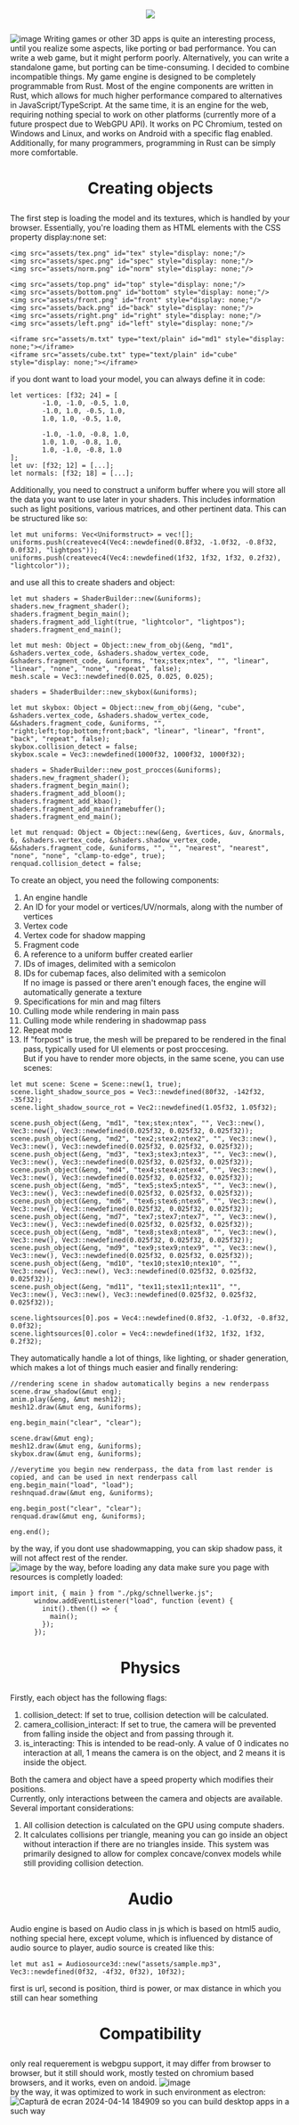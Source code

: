# <p align="center"> <img src="https://github.com/VitionVlad/schnellwerke/blob/main/logo.png"> </p>
![image](https://github.com/VitionVlad/schnellwerke/assets/48290199/611dbad6-25f9-489d-83a4-d3ea9f526bed)
Writing games or other 3D apps is quite an interesting process, until you realize some aspects, like porting or bad performance. You can write a web game, but it might perform poorly. Alternatively, you can write a standalone game, but porting can be time-consuming. I decided to combine incompatible things. My game engine is designed to be completely programmable from Rust. Most of the engine components are written in Rust, which allows for much higher performance compared to alternatives in JavaScript/TypeScript. At the same time, it is an engine for the web, requiring nothing special to work on other platforms (currently more of a future prospect due to WebGPU API). It works on PC Chromium, tested on Windows and Linux, and works on Android with a specific flag enabled. Additionally, for many programmers, programming in Rust can be simply more comfortable. 
# <p align="center"> Creating objects </p>  
The first step is loading the model and its textures, which is handled by your browser. Essentially, you're loading them as HTML elements with the CSS property display:none set:  
```
<img src="assets/tex.png" id="tex" style="display: none;"/>
<img src="assets/spec.png" id="spec" style="display: none;"/>
<img src="assets/norm.png" id="norm" style="display: none;"/>

<img src="assets/top.png" id="top" style="display: none;"/>
<img src="assets/bottom.png" id="bottom" style="display: none;"/>
<img src="assets/front.png" id="front" style="display: none;"/>
<img src="assets/back.png" id="back" style="display: none;"/>
<img src="assets/right.png" id="right" style="display: none;"/>
<img src="assets/left.png" id="left" style="display: none;"/>

<iframe src="assets/m.txt" type="text/plain" id="md1" style="display: none;"></iframe>
<iframe src="assets/cube.txt" type="text/plain" id="cube" style="display: none;"></iframe>
```
if you dont want to load your model, you can always define it in code:  
```
let vertices: [f32; 24] = [
        -1.0, -1.0, -0.5, 1.0,
        -1.0, 1.0, -0.5, 1.0,
        1.0, 1.0, -0.5, 1.0,

        -1.0, -1.0, -0.8, 1.0,
        1.0, 1.0, -0.8, 1.0,
        1.0, -1.0, -0.8, 1.0
];
let uv: [f32; 12] = [...];
let normals: [f32; 18] = [...];
```  
Additionally, you need to construct a uniform buffer where you will store all the data you want to use later in your shaders. This includes information such as light positions, various matrices, and other pertinent data. This can be structured like so:  
```
let mut uniforms: Vec<Uniformstruct> = vec![];
uniforms.push(createvec4(Vec4::newdefined(0.8f32, -1.0f32, -0.8f32, 0.0f32), "lightpos"));
uniforms.push(createvec4(Vec4::newdefined(1f32, 1f32, 1f32, 0.2f32), "lightcolor"));
```  
and use all this to create shaders and object:  
```
let mut shaders = ShaderBuilder::new(&uniforms);
shaders.new_fragment_shader();
shaders.fragment_begin_main();
shaders.fragment_add_light(true, "lightcolor", "lightpos");
shaders.fragment_end_main();

let mut mesh: Object = Object::new_from_obj(&eng, "md1", &shaders.vertex_code, &shaders.shadow_vertex_code, &shaders.fragment_code, &uniforms, "tex;stex;ntex", "", "linear", "linear", "none", "none", "repeat", false);
mesh.scale = Vec3::newdefined(0.025, 0.025, 0.025);

shaders = ShaderBuilder::new_skybox(&uniforms);

let mut skybox: Object = Object::new_from_obj(&eng, "cube", &shaders.vertex_code, &shaders.shadow_vertex_code, &&shaders.fragment_code, &uniforms, "", "right;left;top;bottom;front;back", "linear", "linear", "front", "back", "repeat", false);
skybox.collision_detect = false;
skybox.scale = Vec3::newdefined(1000f32, 1000f32, 1000f32);

shaders = ShaderBuilder::new_post_procces(&uniforms);
shaders.new_fragment_shader();
shaders.fragment_begin_main();
shaders.fragment_add_bloom();
shaders.fragment_add_kbao();
shaders.fragment_add_mainframebuffer();
shaders.fragment_end_main();

let mut renquad: Object = Object::new(&eng, &vertices, &uv, &normals, 6, &shaders.vertex_code, &shaders.shadow_vertex_code, &&shaders.fragment_code, &uniforms, "", "", "nearest", "nearest", "none", "none", "clamp-to-edge", true);
renquad.collision_detect = false;
```  
To create an object, you need the following components:  
1. An engine handle  
2. An ID for your model or vertices/UV/normals, along with the number of vertices  
3. Vertex code  
4. Vertex code for shadow mapping  
5. Fragment code  
6. A reference to a uniform buffer created earlier  
7. IDs of images, delimited with a semicolon  
8. IDs for cubemap faces, also delimited with a semicolon  
If no image is passed or there aren't enough faces, the engine will automatically generate a texture  
9. Specifications for min and mag filters
10. Culling mode while rendering in main pass
11. Culling mode while rendering in shadowmap pass
12. Repeat mode
13. If "forpost" is true, the mesh will be prepared to be rendered in the final pass, typically used for UI elements or post proccesing.  
But if you have to render more objects, in the same scene, you can use scenes:
```
let mut scene: Scene = Scene::new(1, true);
scene.light_shadow_source_pos = Vec3::newdefined(80f32, -142f32, -35f32);
scene.light_shadow_source_rot = Vec2::newdefined(1.05f32, 1.05f32);

scene.push_object(&eng, "md1", "tex;stex;ntex", "", Vec3::new(), Vec3::new(), Vec3::newdefined(0.025f32, 0.025f32, 0.025f32));
scene.push_object(&eng, "md2", "tex2;stex2;ntex2", "", Vec3::new(), Vec3::new(), Vec3::newdefined(0.025f32, 0.025f32, 0.025f32));
scene.push_object(&eng, "md3", "tex3;stex3;ntex3", "", Vec3::new(), Vec3::new(), Vec3::newdefined(0.025f32, 0.025f32, 0.025f32));
scene.push_object(&eng, "md4", "tex4;stex4;ntex4", "", Vec3::new(), Vec3::new(), Vec3::newdefined(0.025f32, 0.025f32, 0.025f32));
scene.push_object(&eng, "md5", "tex5;stex5;ntex5", "", Vec3::new(), Vec3::new(), Vec3::newdefined(0.025f32, 0.025f32, 0.025f32));
scene.push_object(&eng, "md6", "tex6;stex6;ntex6", "", Vec3::new(), Vec3::new(), Vec3::newdefined(0.025f32, 0.025f32, 0.025f32));
scene.push_object(&eng, "md7", "tex7;stex7;ntex7", "", Vec3::new(), Vec3::new(), Vec3::newdefined(0.025f32, 0.025f32, 0.025f32));
scece.push_object(&eng, "md8", "tex8;stex8;ntex8", "", Vec3::new(), Vec3::new(), Vec3::newdefined(0.025f32, 0.025f32, 0.025f32));
scene.push_object(&eng, "md9", "tex9;stex9;ntex9", "", Vec3::new(), Vec3::new(), Vec3::newdefined(0.025f32, 0.025f32, 0.025f32));
scene.push_object(&eng, "md10", "tex10;stex10;ntex10", "", Vec3::new(), Vec3::new(), Vec3::newdefined(0.025f32, 0.025f32, 0.025f32));
scene.push_object(&eng, "md11", "tex11;stex11;ntex11", "", Vec3::new(), Vec3::new(), Vec3::newdefined(0.025f32, 0.025f32, 0.025f32));

scene.lightsources[0].pos = Vec4::newdefined(0.8f32, -1.0f32, -0.8f32, 0.0f32);
scene.lightsources[0].color = Vec4::newdefined(1f32, 1f32, 1f32, 0.2f32);
```
They automatically handle a lot of things, like lighting, or shader generation, which makes a lot of things much easier
and finally rendering:
```
//rendering scene in shadow automatically begins a new renderpass
scene.draw_shadow(&mut eng);
anim.play(&eng, &mut mesh12);
mesh12.draw(&mut eng, &uniforms);

eng.begin_main("clear", "clear");

scene.draw(&mut eng);
mesh12.draw(&mut eng, &uniforms);
skybox.draw(&mut eng, &uniforms);

//everytime you begin new renderpass, the data from last render is copied, and can be used in next renderpass call
eng.begin_main("load", "load");
reshnquad.draw(&mut eng, &uniforms);

eng.begin_post("clear", "clear");
renquad.draw(&mut eng, &uniforms);

eng.end();
```
by the way, if you dont use shadowmapping, you can skip shadow pass, it will not affect rest of the render.  
![image](https://github.com/VitionVlad/schnellwerke/assets/48290199/afc294b5-61e9-4cb5-9140-48ee5039c656)
by the way, before loading any data make sure you page with resources is completly loaded:
```
import init, { main } from "./pkg/schnellwerke.js";
      window.addEventListener("load", function (event) {
        init().then(() => {
          main();
        });
      });
```  
# <p align="center"> Physics </p>   
Firstly, each object has the following flags:  
1. collision_detect: If set to true, collision detection will be calculated.
2. camera_collision_interact: If set to true, the camera will be prevented from falling inside the object and from passing through it.
3. is_interacting: This is intended to be read-only. A value of 0 indicates no interaction at all, 1 means the camera is on the object, and 2 means it is inside the object.
 
Both the camera and object have a speed property which modifies their positions.  
Currently, only interactions between the camera and objects are available.  
Several important considerations:  
1. All collision detection is calculated on the GPU using compute shaders.
2. It calculates collisions per triangle, meaning you can go inside an object without interaction if there are no triangles inside. This system was primarily designed to allow for complex concave/convex models while still providing collision detection.
# <p align="center"> Audio </p>   
Audio engine is based on Audio class in js which is based on html5 audio, nothing special here, except volume, which is influenced by distance of audio source to player, audio source is created like this:
```
let mut as1 = Audiosource3d::new("assets/sample.mp3", Vec3::newdefined(0f32, -4f32, 0f32), 10f32);
```
first is url, second is position, third is power, or max distance in which you still can hear something  
# <p align="center"> Compatibility </p>  
only real requerement is webgpu support, it may differ from browser to browser, but it still should work, mostly tested on chromium based browsers, and it works, even on andoid.
![image](https://github.com/VitionVlad/schnellwerke/assets/48290199/26b8285f-553c-4eef-87a3-a8b87d9d58ca)  
by the way, it was optimized to work in such environment as electron:  
![Captură de ecran 2024-04-14 184909](https://github.com/VitionVlad/schnellwerke/assets/48290199/0af4787d-bfe5-4ec0-af16-ccf0a4ddaa15)
so you can build desktop apps in a such way
